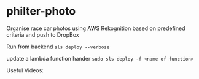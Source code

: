 # philter-photo

Organise race car photos using AWS Rekognition based on predefined criteria and push to DropBox

Run from backend
`sls deploy --verbose`

update a lambda function hander
`sudo sls deploy -f <name of function>`

Useful Videos:
